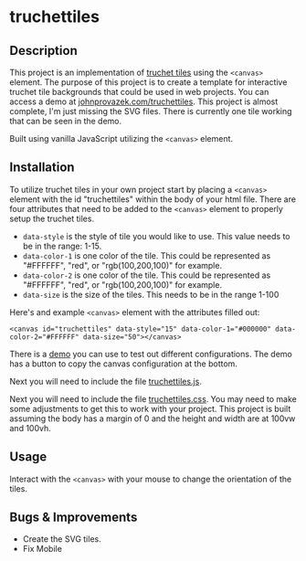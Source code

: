 # truchettiles

## Description

This project is an implementation of [truchet tiles](https://en.wikipedia.org/wiki/Truchet_tiles) using the `<canvas>` element. The purpose of this project is to create a template for interactive truchet tile backgrounds that could be used in web projects. You can access a demo at [johnprovazek.com/truchettiles](https://www.johnprovazek.com/truchettiles/). This project is almost complete, I'm just missing the SVG files. There is currently one tile working that can be seen in the demo.

Built using vanilla JavaScript utilizing the `<canvas>` element.

## Installation

To utilize truchet tiles in your own project start by placing a `<canvas>` element with the id "truchettiles" within the body of your html file. There are four attributes that need to be added to the `<canvas>` element to properly setup the truchet tiles.

- `data-style` is the style of tile you would like to use. This value needs to be in the range: 1-15.
- `data-color-1` is one color of the tile. This could be represented as "#FFFFFF", "red", or "rgb(100,200,100)" for example. 
- `data-color-2` is one color of the tile. This could be represented as "#FFFFFF", "red", or "rgb(100,200,100)" for example. 
- `data-size` is the size of the tiles. This needs to be in the range 1-100

Here's and example `<canvas>` element with the attributes filled out:
```
<canvas id="truchettiles" data-style="15" data-color-1="#000000" data-color-2="#FFFFFF" data-size="50"></canvas>
```
There is a [demo](https://www.johnprovazek.com/truchettiles/) you can use to test out different configurations. The demo has a button to copy the canvas configuration at the bottom.

Next you will need to include the file [truchettiles.js](./js/truchettiles.js).

Next you will need to include the file [truchettiles.css](./css/truchettiles.css). You may need to make some adjustments to get this to work with your project. This project is built assuming the body has a margin of 0 and the height and width are at 100vw and 100vh.

## Usage

Interact with the `<canvas>` with your mouse to change the orientation of the tiles.

## Bugs & Improvements

- Create the SVG tiles.
- Fix Mobile
